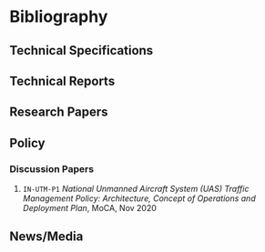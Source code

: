 # Bibliography

## Technical Specifications

## Technical Reports

## Research Papers

## Policy

### Discussion Papers

1. <a name="IN-UTM-P1">`IN-UTM-P1`</a> *National Unmanned Aircraft System (UAS) Traffic Management Policy: Architecture, Concept of Operations and Deployment Plan*, MoCA, Nov 2020

## News/Media

